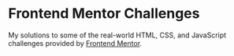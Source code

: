 # Frontend Mentor Challenges

My solutions to some of the real-world HTML, CSS, and JavaScript challenges provided by [Frontend Mentor](https://www.frontendmentor.io/).

